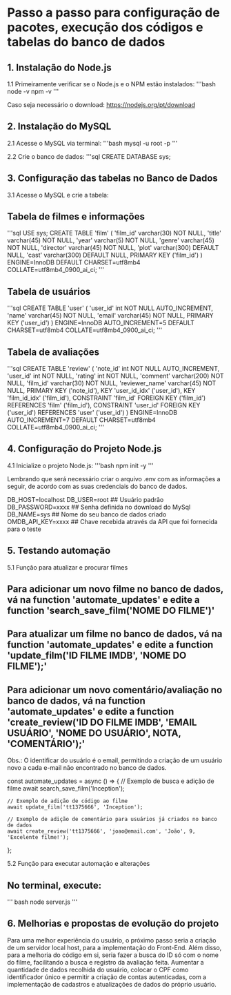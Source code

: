 # Passo a passo para configuração de pacotes, execução dos códigos e tabelas do banco de dados

## 1. Instalação do Node.js
1.1 Primeiramente verificar se o Node.js e o NPM estão instalados:
    '''bash
    node -v
    npm -v
     '''

Caso seja necessário o download: https://nodejs.org/pt/download

## 2. Instalação do MySQL
 2.1 Acesse o MySQL via terminal:
   '''bash
   mysql -u root -p
   '''

2.2 Crie o banco de dados:
   '''sql
   CREATE DATABASE sys;

 ## 3. Configuração das tabelas no Banco de Dados

3.1 Acesse o MySQL e crie a tabela:
## Tabela de filmes e informações
'''sql
USE sys;
CREATE TABLE 'film' (
  'film_id' varchar(30) NOT NULL,
  'title' varchar(45) NOT NULL,
  'year' varchar(5) NOT NULL,
  'genre' varchar(45) NOT NULL,
  'director' varchar(45) NOT NULL,
  'plot' varchar(300) DEFAULT NULL,
  'cast' varchar(300) DEFAULT NULL,
  PRIMARY KEY ('film_id')
) ENGINE=InnoDB DEFAULT CHARSET=utf8mb4 COLLATE=utf8mb4_0900_ai_ci;
'''

## Tabela de usuários
'''sql
CREATE TABLE 'user' (
  'user_id' int NOT NULL AUTO_INCREMENT,
  'name' varchar(45) NOT NULL,
  'email' varchar(45) NOT NULL,
  PRIMARY KEY ('user_id')
) ENGINE=InnoDB AUTO_INCREMENT=5 DEFAULT CHARSET=utf8mb4 COLLATE=utf8mb4_0900_ai_ci;
'''
## Tabela de avaliações
'''sql
CREATE TABLE 'review' (
  'note_id' int NOT NULL AUTO_INCREMENT,
  'user_id' int NOT NULL,
  'rating' int NOT NULL,
  'comment' varchar(200) NOT NULL,
  'film_id' varchar(30) NOT NULL,
  'reviewer_name' varchar(45) NOT NULL,
  PRIMARY KEY ('note_id'),
  KEY 'user_id_idx' ('user_id'),
  KEY 'film_id_idx' ('film_id'),
  CONSTRAINT 'film_id' FOREIGN KEY ('film_id') REFERENCES 'film' ('film_id'),
  CONSTRAINT 'user_id' FOREIGN KEY ('user_id') REFERENCES 'user' ('user_id')
) ENGINE=InnoDB AUTO_INCREMENT=7 DEFAULT CHARSET=utf8mb4 COLLATE=utf8mb4_0900_ai_ci;
'''

## 4. Configuração do Projeto Node.js

4.1 Inicialize o projeto Node.js:
   '''bash
   npm init -y
   '''

Lembrando que será necessário criar o arquivo .env com as informações a seguir, de acordo com as suas credenciais do banco de dados.

DB_HOST=localhost
DB_USER=root ## Usuário padrão
DB_PASSWORD=xxxx ## Senha definida no download do MySql
DB_NAME=sys ## Nome do seu banco de dados criado
OMDB_API_KEY=xxxx ## Chave recebida através da API que foi fornecida para o teste

## 5. Testando automação

5.1 Função para atualizar e procurar filmes
## Para adicionar um novo filme no banco de dados, vá na function 'automate_updates' e edite a function 'search_save_film('NOME DO FILME')'

## Para atualizar um filme no banco de dados, vá na function 'automate_updates' e edite a function 'update_film('ID FILME IMDB', 'NOME DO FILME');'

## Para adicionar um novo comentário/avaliação no banco de dados, vá na function 'automate_updates' e edite a function 'create_review('ID DO FILME IMDB', 'EMAIL USUÁRIO', 'NOME DO USUÁRIO', NOTA, 'COMENTÁRIO');'
Obs.: O identificar do usuário é o email, permitindo a criação de um usuário novo a cada e-mail não encontrado no banco de dados.

const automate_updates = async () => {
    // Exemplo de busca e adição de filme
    await search_save_film('Inception');

    // Exemplo de adição de código ao filme
    await update_film('tt1375666', 'Inception');

    // Exemplo de adição de comentário para usuários já criados no banco de dados
    await create_review('tt1375666', 'joao@email.com', 'João', 9, 'Excelente filme!');
};

5.2 Função para executar automação e alterações
## No terminal, execute:
  ''' bash
   node server.js
   '''

## 6. Melhorias e propostas de evolução do projeto

Para uma melhor experiência do usuário, o próximo passo seria a criação de um servidor local host, para a implementação do Front-End.
Além disso, para a melhoria do código em si, seria fazer a busca do ID só com o nome do filme, facilitando a busca e registro da avaliação feita.
Aumentar a quantidade de dados recolhida do usuário, colocar o CPF como identificador único e permitir a criação de contas autenticadas, 
com a implementação de cadastros e atualizações de dados do próprio usuário.

